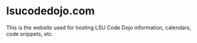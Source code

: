 lsucodedojo.com
===============

This is the website used for hosting LSU Code Dojo information, calendars, code snippets, etc.

